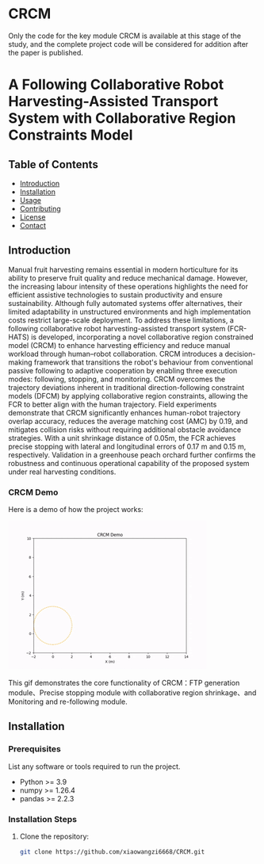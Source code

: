 # CRCM
 Only the code for the key module CRCM is available at this stage of the study, and the complete project code will be considered for addition after the paper is published.
# A Following Collaborative Robot Harvesting-Assisted Transport System with Collaborative Region Constraints Model  

## Table of Contents

- [Introduction](#introduction)
- [Installation](#installation)
- [Usage](#usage)
- [Contributing](#contributing)
- [License](#license)
- [Contact](#contact)

## Introduction
Manual fruit harvesting remains essential in modern horticulture for its ability to preserve fruit quality and reduce mechanical damage. However, the increasing labour intensity of these operations highlights the need for efficient assistive technologies to sustain productivity and ensure sustainability. Although fully automated systems offer alternatives, their limited adaptability in unstructured environments and high implementation costs restrict large-scale deployment. To address these limitations, a following collaborative robot harvesting-assisted transport system (FCR-HATS) is developed, incorporating a novel collaborative region constrained model (CRCM) to enhance harvesting efficiency and reduce manual workload through human–robot collaboration. CRCM introduces a decision-making framework that transitions the robot's behaviour from conventional passive following to adaptive cooperation by enabling three execution modes: following, stopping, and monitoring. CRCM overcomes the trajectory deviations inherent in traditional direction-following constraint models (DFCM) by applying collaborative region constraints, allowing the FCR to better align with the human trajectory. Field experiments demonstrate that CRCM significantly enhances human-robot trajectory overlap accuracy, reduces the average matching cost (AMC) by 0.19, and mitigates collision risks without requiring additional obstacle avoidance strategies. With a unit shrinkage distance of 0.05m, the FCR achieves precise stopping with lateral and longitudinal errors of 0.17 m and 0.15 m, respectively. Validation in a greenhouse peach orchard further confirms the robustness and continuous operational capability of the proposed system under real harvesting conditions. 
### CRCM Demo

Here is a demo of how the project works:

![Demo GIF](CRCM.gif)

This gif demonstrates the core functionality of CRCM：FTP generation module、Precise stopping module with collaborative region shrinkage、and Monitoring and re-following module.

## Installation

### Prerequisites

List any software or tools required to run the project.

- Python >= 3.9
- numpy >= 1.26.4
- pandas >= 2.2.3

### Installation Steps

1. Clone the repository:
   ```bash
   git clone https://github.com/xiaowangzi6668/CRCM.git
